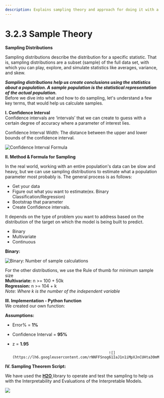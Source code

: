```yaml
---
description: Explains sampling theory and approach for doing it with a library h2o
---
```


# 3.2.3 Sample Theory

**Sampling Distributions**

Sampling distributions describe the distribution for a specific statistic. That is, sampling distributions are a subset \(sample\) of the full data set, with which you can play, explore, and simulate statistics like averages, variance, and skew.

_**Sampling distributions help us create conclusions using the statistics about a population. A sample population is the statistical representation of the actual population.**_  
Before we dive into what and how to do sampling, let's understand a few key terms, that would help us calculate samples.

**I. Confidence Interval**  
Confidence intervals are ‘intervals’ that we can create to guess with a certain degree of accuracy where a parameter of interest lies.

Confidence Interval Width: The distance between the upper and lower bounds of the confidence interval.  


![Confidence Interval Formula](https://lh6.googleusercontent.com/ZlH3G5E3Jq_evaEfq0t6vMGigzedTlwVn9Vna7e356zlrmZzRywVFCNa_vo83gCJ5en15Rys859GINskcnjvPjfbDmSX2f0MF2CE7AdLB-hafxd7Xn-9H7g-rrKJs0RYL_rCz5ec-A8)

**II. Method & Formula for Sampling**

In the real world, working with an entire population's data can be slow and heavy, but we can use sampling distributions to estimate what a population parameter most probably is. The general process is as follows:

* Get your data
* Figure out what you want to estimate\(ex. Binary Classification/Regression\)
* Bootstrap that parameter
* Create Confidence intervals.

It depends on the type of problem you want to address based on the distribution of the target on which the model is being built to predict.

* Binary
* Multivariate
* Continuous

**Binary:** 

![Binary: Number of sample calculations](https://lh4.googleusercontent.com/Effbl1wFOc-7YSp0buvZiooxewElYaQZVWhwAR7B9HddL-EyllkDewOru3vOp6pq5HEVZZqjqAiHCKXN8cnTnYvCaAy_VaCOp7e6XYZ8P8ujJkaRkLLNn2zqoS6aPqQozAwQtpRBiZg)

For the other distributions, we use the Rule of thumb for minimum sample size  
**Multivariate:** n &gt;= 100 + 50k  
**Regression:** n &gt;= 104 + k  
_Note: Where k is the number of the independent variable_

**III. Implementation - Python function**  
We created our own function: 

**Assumptions:**

* Error% = **1%**  
* Confidence Interval = **95%**
* z = **1.95**

                                                  ![](https://lh6.googleusercontent.com/rNNFFSnog61IaJ1n1iMpXJnCUHta30mMjYzIVa0pOHT5DfeGvOm2o0sIG0lFw9RvWjYfkwJyc2q9K47Fv0rGpnpKGcVLtEikaNbLXXaPoinJygF34UTzUQvTF8lrZTQX9E46RU_C1ZM)

**IV. Sampling Theorem Script:**

We have used the [**H2O** ](https://www.h2o.ai/)library to operate and test the sampling to help us with the Interpretability and Evaluations of the Interpretable Models.

![](https://lh5.googleusercontent.com/RXX5DbQhoWibYYj3shzKLjnI1z3dW_7E_DXWxfkrJPgAvCb6UgdMtG-UuyJcNptNNPF90Br8Z6B4zBhxfBLWB1GBb0LjVNHcb2wYkueVlXwQyg708XATq8ceKhoRmUPLgeaygVcYFJo)

  


